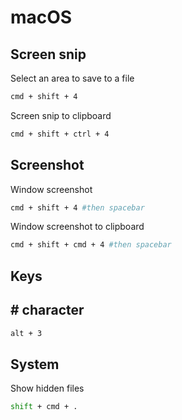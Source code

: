 # macOS

## Screen snip

Select an area to save to a file

```sh
cmd + shift + 4
```

Screen snip to clipboard

```sh
cmd + shift + ctrl + 4
```

## Screenshot

Window screenshot

```sh
cmd + shift + 4 #then spacebar
```

Window screenshot to clipboard

```sh
cmd + shift + cmd + 4 #then spacebar
```

## Keys

## # character

```sh
alt + 3
```

## System

Show hidden files

```sh
shift + cmd + .
```
